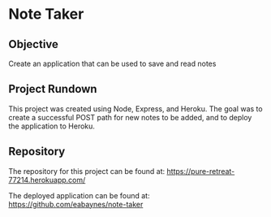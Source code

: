 # Note Taker

## Objective
Create an application that can be used to save and read notes

## Project Rundown
This project was created using Node, Express, and Heroku.
The goal was to create a successful POST path for new notes to be added, and to deploy the application to Heroku.

## Repository
The repository for this project can be found at: https://pure-retreat-77214.herokuapp.com/

The deployed application can be found at: https://github.com/eabaynes/note-taker